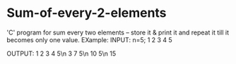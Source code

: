 # Sum-of-every-2-elements
'C' program for sum every two elements – store it &amp; print it and repeat it till it becomes only one value.
EXample:
INPUT:
n=5;
1 2 3 4 5

OUTPUT:
1 2 3 4 5\n
3 7 5\n
10 5\n
15
